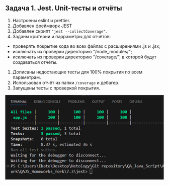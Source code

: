 ## Задача 1. Jest. Unit-тесты и отчёты  
1. Настроены eslint и prettier.
2. Добавлен фреймворк JEST
3. Добавлен скрипт `"jest --collectCoverage"`.
4. Заданы критерии и парраметры для отчётов:
- проверять покрытие кода во всех файлах с расширениями .js и .jsx;
- исключать из проверки директорию "/node_modules/";
- исключать из проверки директорию "/coverage/", в которой будут создаваться отчёты.
1. Дописаны недостающие тесты для 100% покрытия по всем параметрам.
2. Использован отчёт из папки `/coverage` и дебагер.
3. Запущены тесты с проверкой покрытия.

![alt text](image.png)